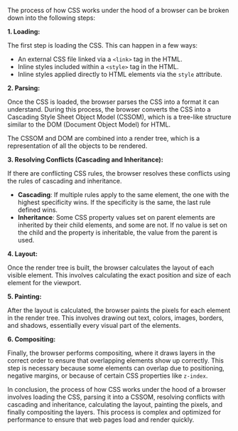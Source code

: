 The process of how CSS works under the hood of a browser can be broken down into the following steps:

**1. Loading:**

The first step is loading the CSS. This can happen in a few ways:

- An external CSS file linked via a `<link>` tag in the HTML.
- Inline styles included within a `<style>` tag in the HTML.
- Inline styles applied directly to HTML elements via the `style` attribute.

**2. Parsing:**

Once the CSS is loaded, the browser parses the CSS into a format it can understand. During this process, the browser converts the CSS into a Cascading Style Sheet Object Model (CSSOM), which is a tree-like structure similar to the DOM (Document Object Model) for HTML.

The CSSOM and DOM are combined into a render tree, which is a representation of all the objects to be rendered.

**3. Resolving Conflicts (Cascading and Inheritance):**

If there are conflicting CSS rules, the browser resolves these conflicts using the rules of cascading and inheritance.

- **Cascading**: If multiple rules apply to the same element, the one with the highest specificity wins. If the specificity is the same, the last rule defined wins.
- **Inheritance**: Some CSS property values set on parent elements are inherited by their child elements, and some are not. If no value is set on the child and the property is inheritable, the value from the parent is used.

**4. Layout:**

Once the render tree is built, the browser calculates the layout of each visible element. This involves calculating the exact position and size of each element for the viewport.

**5. Painting:**

After the layout is calculated, the browser paints the pixels for each element in the render tree. This involves drawing out text, colors, images, borders, and shadows, essentially every visual part of the elements.

**6. Compositing:**

Finally, the browser performs compositing, where it draws layers in the correct order to ensure that overlapping elements show up correctly. This step is necessary because some elements can overlap due to positioning, negative margins, or because of certain CSS properties like `z-index`.

In conclusion, the process of how CSS works under the hood of a browser involves loading the CSS, parsing it into a CSSOM, resolving conflicts with cascading and inheritance, calculating the layout, painting the pixels, and finally compositing the layers. This process is complex and optimized for performance to ensure that web pages load and render quickly.